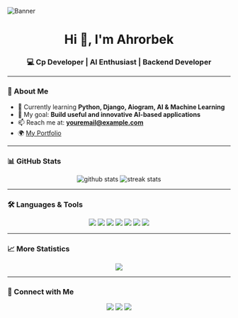 <!-- Profile Banner -->
![Banner](https://i.ibb.co/0qj8nF1/github-header-image.png)

<h1 align="center">Hi 👋, I'm Ahrorbek</h1>
<h3 align="center">💻 Cp Developer | AI Enthusiast | Backend Developer</h3>

---

### 🚀 About Me
- 🌱 Currently learning **Python, Django, Aiogram, AI & Machine Learning**  
- 💼 My goal: **Build useful and innovative AI-based applications**  
- 📫 Reach me at: **youremail@example.com**  
- 🌍 [My Portfolio](https://yourwebsite.com)

---

### 📊 GitHub Stats
<p align="center">
  <img src="https://github-readme-stats.vercel.app/api?username=Ahrorbeekw&show_icons=true&theme=radical" alt="github stats" />
  <img src="https://github-readme-streak-stats.herokuapp.com/?user=Ahrorbeekw&theme=radical" alt="streak stats" />
</p>

---

### 🛠 Languages & Tools
<p align="center">
  <img src="https://img.shields.io/badge/Python-3670A0?style=for-the-badge&logo=python&logoColor=ffdd54"/>
  <img src="https://img.shields.io/badge/Django-092E20?style=for-the-badge&logo=django&logoColor=white"/>
  <img src="https://img.shields.io/badge/Aiogram-2CA5E0?style=for-the-badge&logo=telegram&logoColor=white"/>
  <img src="https://img.shields.io/badge/Robocontest-FF6F00?style=for-the-badge&logo=hackerrank&logoColor=white"/>
  <img src="https://img.shields.io/badge/Codeforces-1F8ACB?style=for-the-badge&logo=codeforces&logoColor=white"/>
  <img src="https://img.shields.io/badge/GitHub-100000?style=for-the-badge&logo=github&logoColor=white"/>
  <img src="https://img.shields.io/badge/C++-00599C?style=for-the-badge&logo=cplusplus&logoColor=white"/>
</p>

---

### 📈 More Statistics
<p align="center">
  <img src="https://github-readme-stats.vercel.app/api/top-langs/?username=Ahrorbeekw&layout=compact&theme=radical"/>
</p>

---

### 🌟 Connect with Me
<p align="center">
  <a href="https://t.me/Ahrorbek_py"><img src="https://img.shields.io/badge/Telegram-2CA5E0?style=for-the-badge&logo=telegram&logoColor=white"/></a>
  <a href="https://www.linkedin.com/in/ahrorbek-orziqulov-a3628a348
/"><img src="https://img.shields.io/badge/LinkedIn-0077B5?style=for-the-badge&logo=linkedin&logoColor=white"/></a>
  <a href="mailto:mlbbahror@gmail.com"><img src="https://img.shields.io/badge/Gmail-D14836?style=for-the-badge&logo=gmail&logoColor=white"/></a>
</p>
